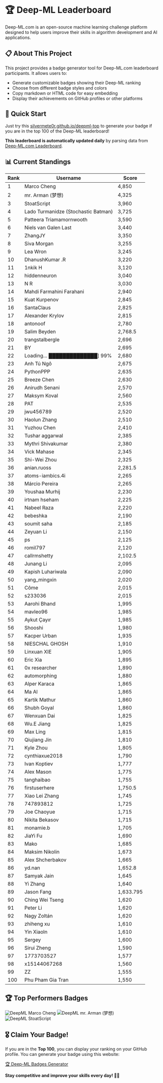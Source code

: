 # 🏆 Deep-ML Leaderboard

Deep-ML.com is an open-source machine learning challenge platform designed to help users improve their skills in algorithm development and AI applications.  

## 📋 About This Project

This project provides a badge generator tool for Deep-ML.com leaderboard participants. It allows users to:
- Generate customizable badges showing their Deep-ML ranking
- Choose from different badge styles and colors
- Copy markdown or HTML code for easy embedding
- Display their achievements on GitHub profiles or other platforms

## 🚀 Quick Start

Just try this [silvermete0r.github.io/deepml-top](silvermete0r.github.io/deepml-top) to generate your badge if you are in the top 100 of the Deep-ML leaderboard!

**This leaderboard is automatically updated daily** by parsing data from [Deep-ML.com Leaderboard](https://www.deep-ml.com/leaderboard).  

## 📊 Current Standings  

<!-- LEADERBOARD_START -->
| Rank | Username | Score |
|------|---------|-------|
| 1 | Marco Cheng | 4,850 |
| 2 | mr. Arman (梦想) | 4,325 |
| 3 | StoatScript | 3,960 |
| 4 | Lado Turmanidze (Stochastic Batman) | 3,725 |
| 5 | Patteera Triamamornwooth | 3,590 |
| 6 | Niels van Galen Last | 3,440 |
| 7 | ZhangJY | 3,350 |
| 8 | Siva Morgan | 3,255 |
| 9 | Lea Wron | 3,245 |
| 10 | DhanushKumar .R | 3,220 |
| 11 | 1nkik H | 3,120 |
| 12 | hiddenneuron | 3,040 |
| 13 | N R | 3,030 |
| 14 | Mahdi Farmahini Farahani | 2,940 |
| 15 | Kuat Kurpenov | 2,845 |
| 16 | SantaClaus | 2,825 |
| 17 | Alexander Krylov | 2,815 |
| 18 | antonoof | 2,780 |
| 19 | Salim Beyden | 2,768.5 |
| 20 | trangstalbergle | 2,696 |
| 21 | BY | 2,695 |
| 22 | Loading… ██████████████] 99% | 2,680 |
| 23 | Anh Tú Ngô | 2,675 |
| 24 | PythonPPP | 2,635 |
| 25 | Breeze Chen | 2,630 |
| 26 | Anirudh Senani | 2,570 |
| 27 | Maksym Koval | 2,560 |
| 28 | PAT | 2,535 |
| 29 | jwu456789 | 2,520 |
| 30 | Haolun Zhang | 2,510 |
| 31 | Yuzhou Chen | 2,410 |
| 32 | Tushar aggarwal | 2,385 |
| 33 | Mythri Shivakumar | 2,380 |
| 34 | Vick Mahase | 2,345 |
| 35 | Shi-Wei Zhou | 2,325 |
| 36 | anian.ruoss | 2,281.5 |
| 37 | atoms-iambics.4i | 2,265 |
| 38 | Márcio Pereira | 2,265 |
| 39 | Youshaa Murhij | 2,230 |
| 40 | irtnam hseham | 2,225 |
| 41 | Nabeel Raza | 2,220 |
| 42 | bebeshka | 2,190 |
| 43 | soumit saha | 2,185 |
| 44 | Zeyuan Li | 2,150 |
| 45 | ps | 2,125 |
| 46 | romil797 | 2,120 |
| 47 | callrmshetty | 2,102.5 |
| 48 | Junang Li | 2,095 |
| 49 | Kapish Luhariwala | 2,090 |
| 50 | yang_mingxin | 2,020 |
| 51 | Côme | 2,015 |
| 52 | s233036 | 2,015 |
| 53 | Aarohi Bhand | 1,995 |
| 54 | mavleo96 | 1,985 |
| 55 | Aykut Çayır | 1,985 |
| 56 | Shooshi | 1,980 |
| 57 | Kacper Urban | 1,935 |
| 58 | NIESCHAL GHOSH | 1,910 |
| 59 | Linxuan XIE | 1,905 |
| 60 | Eric Xia | 1,895 |
| 61 | 0x researcher | 1,890 |
| 62 | automorphing | 1,880 |
| 63 | Alper Karaca | 1,865 |
| 64 | Ma Al | 1,865 |
| 65 | Kartik Mathur | 1,860 |
| 66 | Shubh Goyal | 1,860 |
| 67 | Wenxuan Dai | 1,825 |
| 68 | Wu.E Jiang | 1,825 |
| 69 | Max Ling | 1,815 |
| 70 | Qiujiang Jin | 1,810 |
| 71 | Kyle Zhou | 1,805 |
| 72 | cynthiaxue2018 | 1,790 |
| 73 | Ivan Koptiev | 1,777 |
| 74 | Alex Mason | 1,775 |
| 75 | tanghaibao | 1,755 |
| 76 | firstuserhere | 1,750.5 |
| 77 | Xiao Lei Zhang | 1,745 |
| 78 | 747893812 | 1,725 |
| 79 | Joe Chaoyue | 1,715 |
| 80 | Nikita Bekasov | 1,715 |
| 81 | monamie.b | 1,705 |
| 82 | JiaYi Fu | 1,690 |
| 83 | Mako | 1,685 |
| 84 | Maksim Nikolin | 1,673 |
| 85 | Alex Shcherbakov | 1,665 |
| 86 | yd.nan | 1,652.8 |
| 87 | Samyak Jain | 1,645 |
| 88 | Yi Zhang | 1,640 |
| 89 | Jason Fang | 1,633.795 |
| 90 | Ching Wei Tseng | 1,620 |
| 91 | Peter Li | 1,620 |
| 92 | Nagy Zoltán | 1,620 |
| 93 | zhiheng xu | 1,610 |
| 94 | Yin Xiaoln | 1,610 |
| 95 | Sergey | 1,600 |
| 96 | Sirui Zheng | 1,590 |
| 97 | 1773703527 | 1,577 |
| 98 | x15144067268 | 1,560 |
| 99 | ZZ | 1,555 |
| 100 | Phu Pham Gia Tran | 1,550 |
<!-- LEADERBOARD_END -->

## 🏆 Top Performers Badges

<!-- BADGES_START -->
![DeepML Marco Cheng](https://img.shields.io/badge/dynamic/json?url=https%3A%2F%2Fraw.githubusercontent.com%2Fsilvermete0r%2Fdeepml-top%2Fmain%2Fbadges.json&query=%24.4091c1a21900bd2c7d3f4e343acddda1.label&prefix=Rank%20&style=for-the-badge&label=%F0%9F%9A%80%20DeepML&color=blue&link=https%3A%2F%2Fwww.deep-ml.com%2Fleaderboard)
![DeepML mr. Arman (梦想)](https://img.shields.io/badge/dynamic/json?url=https%3A%2F%2Fraw.githubusercontent.com%2Fsilvermete0r%2Fdeepml-top%2Fmain%2Fbadges.json&query=%24.1247b1b5b9cd95e98d7ff7438207406f.label&prefix=Rank%20&style=for-the-badge&label=%F0%9F%9A%80%20DeepML&color=blue&link=https%3A%2F%2Fwww.deep-ml.com%2Fleaderboard)
![DeepML StoatScript](https://img.shields.io/badge/dynamic/json?url=https%3A%2F%2Fraw.githubusercontent.com%2Fsilvermete0r%2Fdeepml-top%2Fmain%2Fbadges.json&query=%24.2561d6c634fa6c4eb794454446029d95.label&prefix=Rank%20&style=for-the-badge&label=%F0%9F%9A%80%20DeepML&color=blue&link=https%3A%2F%2Fwww.deep-ml.com%2Fleaderboard)
<!-- BADGES_END -->

## 🎖 Claim Your Badge!  

If you are in the **Top 100**, you can display your ranking on your GitHub profile. You can generate your badge using this website:

[🏆 Deep-ML Badges Generator](https://silvermete0r.github.io/deepml-top/)

**Stay competitive and improve your skills every day! 🚀🔥**